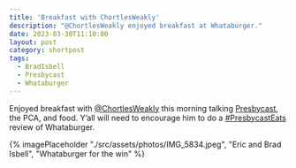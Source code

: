 ```yaml
---
title: 'Breakfast with ChortlesWeakly'
description: "@ChortlesWeakly enjoyed breakfast at Whataburger."
date: 2023-03-30T11:10:00
layout: post
category: shortpost
tags:
  - BradIsbell
  - Presbycast
  - Whataburger
---
```

Enjoyed breakfast with [@ChortlesWeakly](https://twitter.com/ChortlesWeakly) this morning talking [Presbycast](https://presbycast.libsyn.com), the PCA, and food. Y’all will need to encourage him to do a [#PresbycastEats](https://twitter.com/hashtag/PresbycastEats?src=hashtag_click) review of Whataburger.

{% imagePlaceholder "./src/assets/photos/IMG_5834.jpeg", "Eric and Brad Isbell", "Whataburger for the win" %}
